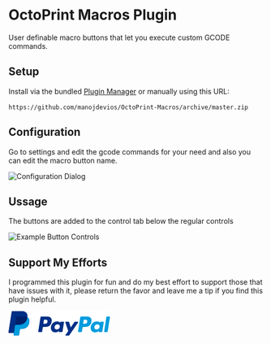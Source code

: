 # OctoPrint Macros Plugin

User definable macro buttons that let you execute custom GCODE commands.

## Setup

Install via the bundled [Plugin Manager](https://github.com/foosel/OctoPrint/wiki/Plugin:-Plugin-Manager)
or manually using this URL:

    https://github.com/manojdevios/OctoPrint-Macros/archive/master.zip


## Configuration
Go to settings and edit the gcode commands for your need and also you can edit the macro button name. 

![Configuration Dialog](https://i.imgur.com/6Qln8KR.png)

## Ussage
The buttons are added to the control tab below the regular controls

![Example Button Controls](https://i.imgur.com/UiHiFbr.png)

## Support My Efforts
I programmed this plugin for fun and do my best effort to support those that have issues with it, please return the favor and leave me a tip if you find this plugin helpful.

[![paypal](paypal-with-text.png)](https://paypal.me/manojdevios)
